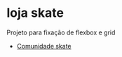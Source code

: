 # loja skate
 Projeto para fixação de flexbox e grid

 <ul>
    <li><a href="https://mmouralmelo.github.io/comunidade-skate/">Comunidade skate</a></li>
 </ul>
